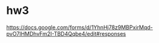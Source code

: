 # hw3
<https://docs.google.com/forms/d/1YhnHj78z9MBPxirMqd-pvO7lHMDhvFm2I-TBD4Qqbe4/edit#responses>
